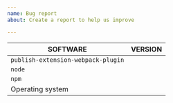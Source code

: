 ```yaml
---
name: Bug report
about: Create a report to help us improve

---
```


<!-- Please fill out the version column below -->
|              SOFTWARE              | VERSION |
|------------------------------------|---------|
| `publish-extension-webpack-plugin` |         |
| `node`                             |         |
| `npm`                              |         |
| Operating system                   |         |
